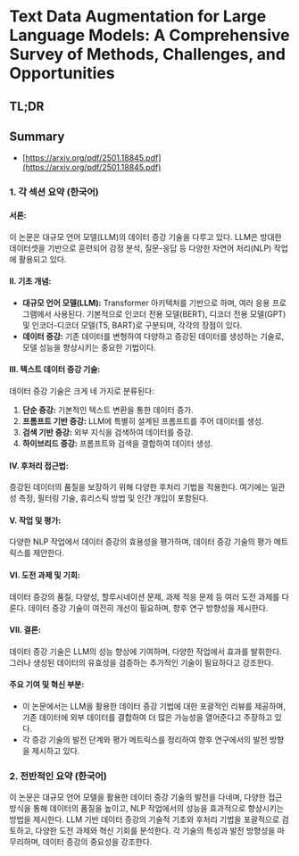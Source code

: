 # Text Data Augmentation for Large Language Models: A Comprehensive Survey of Methods, Challenges, and Opportunities
## TL;DR
## Summary
- [https://arxiv.org/pdf/2501.18845.pdf](https://arxiv.org/pdf/2501.18845.pdf)

### 1. 각 섹션 요약 (한국어)

#### 서론:
이 논문은 대규모 언어 모델(LLM)의 데이터 증강 기술을 다루고 있다. LLM은 방대한 데이터셋을 기반으로 훈련되어 감정 분석, 질문-응답 등 다양한 자연어 처리(NLP) 작업에 활용되고 있다.

#### II. 기초 개념:
- **대규모 언어 모델(LLM):** Transformer 아키텍처를 기반으로 하며, 여러 응용 프로그램에서 사용된다. 기본적으로 인코더 전용 모델(BERT), 디코더 전용 모델(GPT) 및 인코더-디코더 모델(T5, BART)로 구분되며, 각각의 장점이 있다.
- **데이터 증강:** 기존 데이터를 변형하여 다양하고 증강된 데이터를 생성하는 기술로, 모델 성능을 향상시키는 중요한 기법이다.

#### III. 텍스트 데이터 증강 기술:
데이터 증강 기술은 크게 네 가지로 분류된다:
1. **단순 증강:** 기본적인 텍스트 변환을 통한 데이터 증가.
2. **프롬프트 기반 증강:** LLM에 특별히 설계된 프롬프트를 주어 데이터를 생성.
3. **검색 기반 증강:** 외부 지식을 검색하여 데이터를 증강.
4. **하이브리드 증강:** 프롬프트와 검색을 결합하여 데이터 생성.

#### IV. 후처리 접근법:
증강된 데이터의 품질을 보장하기 위해 다양한 후처리 기법을 적용한다. 여기에는 일관성 측정, 필터링 기술, 휴리스틱 방법 및 인간 개입이 포함된다.

#### V. 작업 및 평가:
다양한 NLP 작업에서 데이터 증강의 효용성을 평가하며, 데이터 증강 기술의 평가 메트릭스를 제안한다.

#### VI. 도전 과제 및 기회:
데이터 증강의 품질, 다양성, 할루시네이션 문제, 과제 적응 문제 등 여러 도전 과제를 다룬다. 데이터 증강 기술이 여전히 개선이 필요하며, 향후 연구 방향성을 제시한다.

#### VII. 결론:
데이터 증강 기술은 LLM의 성능 향상에 기여하며, 다양한 작업에서 효과를 발휘한다. 그러나 생성된 데이터의 유효성을 검증하는 추가적인 기술이 필요하다고 강조한다.

#### 주요 기여 및 혁신 부분:
- 이 논문에서는 LLM을 활용한 데이터 증강 기법에 대한 포괄적인 리뷰를 제공하며, 기존 데이터에 외부 데이터를 결합하여 더 많은 가능성을 열어준다고 주장하고 있다.
- 각 증강 기술의 발전 단계와 평가 메트릭스를 정리하여 향후 연구에서의 발전 방향을 제시하고 있다.

### 2. 전반적인 요약 (한국어)
이 논문은 대규모 언어 모델을 활용한 데이터 증강 기술의 발전을 다네며, 다양한 접근 방식을 통해 데이터의 품질을 높이고, NLP 작업에서의 성능을 효과적으로 향상시키는 방법을 제시한다. LLM 기반 데이터 증강의 기술적 기초와 후처리 기법을 포괄적으로 검토하고, 다양한 도전 과제와 혁신 기회를 분석한다. 각 기술의 특성과 발전 방향성을 마무리하며, 데이터 증강의 중요성을 강조한다.